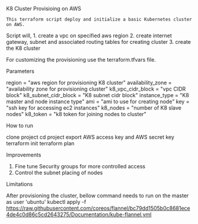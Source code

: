 K8 Cluster Provisioing on AWS


	This terraform script deploy and initialize a basic Kubernetes cluster on AWS.
Script will,
	1. create a vpc on specified aws region
	2. create internet gateway, subnet and associated routing tables for creating cluster
	3. create the K8 cluster

For customizing the provisioning use the terraform.tfvars file.
	
Parameters

region = "aws region for provisioning K8 cluster"
availability_zone = "availability zone for provisioning cluster"
k8_vpc_cidr_block = "vpc CIDR block"
k8_subnet_cidr_block = "K8 subnet cidr block"
instance_type = "K8 master and node instance type"
ami = "ami to use for creating node"
key = "ssh key for accessing ec2 instances"
k8_nodes = "number of K8 slave nodes"
k8_token = "k8 token for joining nodes to cluster"	



How to run

clone project
cd project
export AWS access key and AWS secret key
terraform init
terraform plan



Improvements
	
1. Fine tune Security groups for more controlled access
2. Control the subnet placing of nodes


Limitations

After provisioning the cluster, bellow command needs to run on the master as user 'ubuntu'
kubectl apply -f https://raw.githubusercontent.com/coreos/flannel/bc79dd1505b0c8681ece4de4c0d86c5cd2643275/Documentation/kube-flannel.yml
